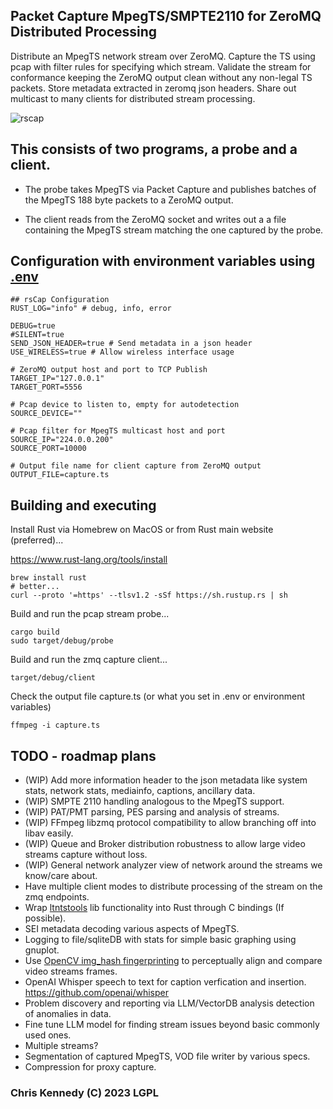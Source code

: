 ## Packet Capture MpegTS/SMPTE2110 for ZeroMQ Distributed Processing

Distribute an MpegTS network stream over ZeroMQ. Capture
the TS using pcap with filter rules for specifying
which stream. Validate the stream for conformance
keeping the ZeroMQ output clean without any non-legal
TS packets. Store metadata extracted in zeromq json headers.
Share out multicast to many clients for distributed stream processing.

![rscap](https://storage.googleapis.com/gaib/2/rscap/rscap.png)

## This consists of two programs, a probe and a client.

- The probe takes MpegTS via Packet Capture and publishes
batches of the MpegTS 188 byte packets to a ZeroMQ output.

- The client reads from the ZeroMQ socket and writes out a
a file containing the MpegTS stream matching the one
captured by the probe.

## Configuration with environment variables using [.env](.env.example)

```text
## rsCap Configuration
RUST_LOG="info" # debug, info, error

DEBUG=true
#SILENT=true
SEND_JSON_HEADER=true # Send metadata in a json header
USE_WIRELESS=true # Allow wireless interface usage

# ZeroMQ output host and port to TCP Publish
TARGET_IP="127.0.0.1"
TARGET_PORT=5556

# Pcap device to listen to, empty for autodetection
SOURCE_DEVICE=""

# Pcap filter for MpegTS multicast host and port
SOURCE_IP="224.0.0.200"
SOURCE_PORT=10000

# Output file name for client capture from ZeroMQ output
OUTPUT_FILE=capture.ts
```

## Building and executing

Install Rust via Homebrew on MacOS or from Rust main website (preferred)...

<https://www.rust-lang.org/tools/install>

```text
brew install rust
# better...
curl --proto '=https' --tlsv1.2 -sSf https://sh.rustup.rs | sh
```

Build and run the pcap stream probe...

```text
cargo build
sudo target/debug/probe
```

Build and run the zmq capture client...

```text
target/debug/client
```

Check the output file capture.ts (or what you set in .env or environment variables)

```text
ffmpeg -i capture.ts
```

## TODO - roadmap plans

- (WIP) Add more information header to the json metadata like system stats, network stats, mediainfo, captions, ancillary data.
- (WIP) SMPTE 2110 handling analogous to the MpegTS support.
- (WIP) PAT/PMT parsing, PES parsing and analysis of streams.
- (WIP) FFmpeg libzmq protocol compatibility to allow branching off into libav easily.
- (WIP) Queue and Broker distribution robustness to allow large video streams capture without loss.
- (WIP) General network analyzer view of network around the streams we know/care about.
- Have multiple client modes to distribute processing of the stream on the zmq endpoints.
- Wrap [ltntstools](https://github.com/LTNGlobal-opensource/libltntstools) lib functionality into Rust through C bindings (If possible).
- SEI metadata decoding various aspects of MpegTS.
- Logging to file/sqliteDB with stats for simple basic graphing using gnuplot.
- Use [OpenCV img_hash fingerprinting](https://docs.opencv.org/3.4/d4/d93/group__img__hash.html#ga5eeee1e27bc45caffe3b529ab42568e3) to perceptually align and compare video streams frames.
- OpenAI Whisper speech to text for caption verfication and insertion. <https://github.com/openai/whisper>
- Problem discovery and reporting via LLM/VectorDB analysis detection of anomalies in data.
- Fine tune LLM model for finding stream issues beyond basic commonly used ones.
- Multiple streams?
- Segmentation of captured MpegTS, VOD file writer by various specs.
- Compression for proxy capture.

### Chris Kennedy (C) 2023 LGPL

